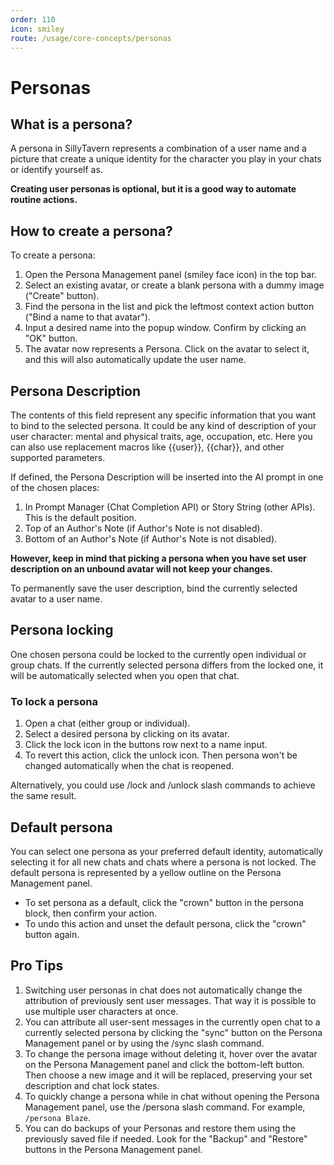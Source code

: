 ```yaml
---
order: 110
icon: smiley
route: /usage/core-concepts/personas
---
```


# Personas

## What is a persona?

A persona in SillyTavern represents a combination of a user name and a picture that
create a unique identity for the character you play in your chats or identify yourself as.

**Creating user personas is optional, but it is a good way to automate routine actions.**

## How to create a persona?

To create a persona:

1. Open the Persona Management panel (smiley face icon) in the top bar.
2. Select an existing avatar, or create a blank persona with a dummy image ("Create" button).
3. Find the persona in the list and pick the leftmost context action button ("Bind a name to that avatar").
4. Input a desired name into the popup window. Confirm by clicking an "OK" button.
5. The avatar now represents a Persona. Click on the avatar to select it, and this will also automatically update the user name.

## Persona Description

The contents of this field represent any specific information that you want to bind to the selected persona.
It could be any kind of description of your user character: mental and physical traits, age, occupation, etc.
Here you can also use replacement macros like \{\{user\}\}, \{\{char\}\}, and other supported parameters.

If defined, the Persona Description will be inserted into the AI prompt in one of the chosen places:

1. In Prompt Manager (Chat Completion API) or Story String (other APIs). This is the default position.
2. Top of an Author's Note (if Author's Note is not disabled).
3. Bottom of an Author's Note (if Author's Note is not disabled).

**However, keep in mind that picking a persona when you have set user description on an unbound avatar will not keep your changes.**

To permanently save the user description, bind the currently selected avatar to a user name.

## Persona locking

One chosen persona could be locked to the currently open individual or group chats.
If the currently selected persona differs from the locked one, it will be automatically selected when you open that chat.

### To lock a persona

1. Open a chat (either group or individual).
2. Select a desired persona by clicking on its avatar.
3. Click the lock icon in the buttons row next to a name input.
4. To revert this action, click the unlock icon. Then persona won't be changed automatically when the chat is reopened.

Alternatively, you could use /lock and /unlock slash commands to achieve the same result.

## Default persona

You can select one persona as your preferred default identity, automatically selecting it for all new chats and chats where a persona is not locked.
The default persona is represented by a yellow outline on the Persona Management panel.

* To set persona as a default, click the "crown" button in the persona block, then confirm your action.
* To undo this action and unset the default persona, click the "crown" button again.

## Pro Tips

1. Switching user personas in chat does not automatically change the attribution of previously sent user messages. That way it is possible to use multiple user characters at once.
2. You can attribute all user-sent messages in the currently open chat to a currently selected persona by clicking
the "sync" button on the Persona Management panel or by using the /sync slash command.
3. To change the persona image without deleting it, hover over the avatar on the Persona Management panel and click the bottom-left button.
Then choose a new image and it will be replaced, preserving your set description and chat lock states.
4. To quickly change a persona while in chat without opening the Persona Management panel, use the /persona slash command. For example, `/persona Blaze`.
5. You can do backups of your Personas and restore them using the previously saved file if needed. Look for the "Backup" and "Restore" buttons in the Persona Management panel.
